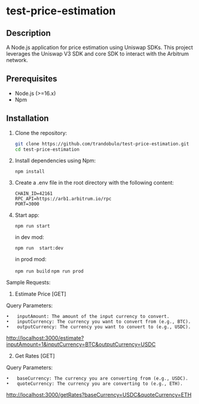 # test-price-estimation

## Description

A Node.js application for price estimation using Uniswap SDKs. This project leverages the Uniswap V3 SDK and core SDK to interact with the Arbitrum network.

## Prerequisites

- Node.js (>=16.x)
- Npm

## Installation

1. Clone the repository:

   ```bash
   git clone https://github.com/trandobulo/test-price-estimation.git
   cd test-price-estimation
   
2. Install dependencies using Npm:
    
   ```npm install```

3. Create a .env file in the root directory with the following content:
    
    ```
    CHAIN_ID=42161
    RPC_API=https://arb1.arbitrum.io/rpc
    PORT=3000
   
4. Start app:

    ```npm run start```

    in dev mod:
    
    ```npm run  start:dev```
    
    in prod mod:
    
    ```npm run build``` ```npm run prod```

Sample Requests:

1. Estimate Price [GET]
 
Query Parameters:

	•	inputAmount: The amount of the input currency to convert.
	•	inputCurrency: The currency you want to convert from (e.g., BTC).
	•	outputCurrency: The currency you want to convert to (e.g., USDC).

<http://localhost:3000/estimate?inputAmount=1&inputCurrency=BTC&outputCurrency=USDC>

2. Get Rates [GET]

Query Parameters:

	•	baseCurrency: The currency you are converting from (e.g., USDC).
	•	quoteCurrency: The currency you are converting to (e.g., ETH).

<http://localhost:3000/getRates?baseCurrency=USDC&quoteCurrency=ETH>